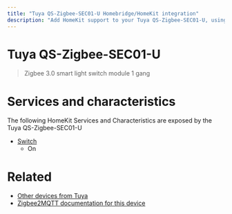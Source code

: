 ```yaml
---
title: "Tuya QS-Zigbee-SEC01-U Homebridge/HomeKit integration"
description: "Add HomeKit support to your Tuya QS-Zigbee-SEC01-U, using Homebridge, Zigbee2MQTT and homebridge-z2m."
---
```

<!---
This file has been GENERATED using src/docgen/docgen.ts
DO NOT EDIT THIS FILE MANUALLY!
-->
# Tuya QS-Zigbee-SEC01-U
> Zigbee 3.0 smart light switch module 1 gang


# Services and characteristics
The following HomeKit Services and Characteristics are exposed by
the Tuya QS-Zigbee-SEC01-U

* [Switch](../../switch.md)
  * On


# Related
* [Other devices from Tuya](../index.md#tuya)
* [Zigbee2MQTT documentation for this device](https://www.zigbee2mqtt.io/devices/QS-Zigbee-SEC01-U.html)